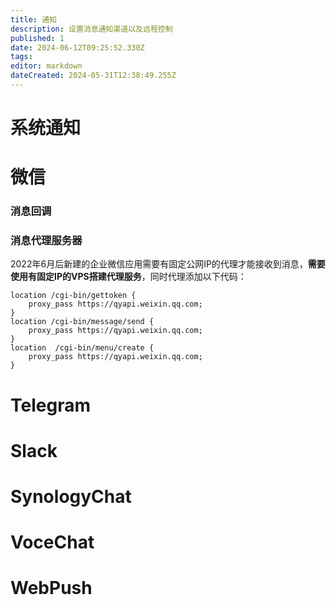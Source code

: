 ```yaml
---
title: 通知
description: 设置消息通知渠道以及远程控制
published: 1
date: 2024-06-12T09:25:52.330Z
tags: 
editor: markdown
dateCreated: 2024-05-31T12:38:49.255Z
---
```


# 系统通知

# 微信
### 消息回调

### 消息代理服务器
2022年6月后新建的企业微信应用需要有固定公网IP的代理才能接收到消息，**需要使用有固定IP的VPS搭建代理服务**，同时代理添加以下代码：
```nginx
location /cgi-bin/gettoken {
    proxy_pass https://qyapi.weixin.qq.com;
}
location /cgi-bin/message/send {
    proxy_pass https://qyapi.weixin.qq.com;
}
location  /cgi-bin/menu/create {
    proxy_pass https://qyapi.weixin.qq.com;
}
```

# Telegram

# Slack

# SynologyChat

# VoceChat

# WebPush